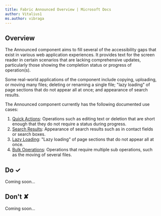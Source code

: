 ```yaml
---
title: Fabric Announced Overview | Microsoft Docs
author: Vitalius1
ms.author: vibraga
---
```


## Overview
The Announced component aims to fill several of the accessibility gaps that exist in various web application experiences.
It provides text for the screen reader in certain scenarios that are lacking comprehensive updates, particularly those showing
the completion status or progress of operation(s).

Some real-world applications of the component include copying, uploading, or moving many files; deleting or renaming a single file;
&quot;lazy loading&quot; of page sections that do not appear all at once; and appearance of search results.

The Announced component currently has the following documented use cases:

1. [Quick Actions](https:&#x2F;&#x2F;developer.microsoft.com&#x2F;en-us&#x2F;fabric#&#x2F;controls&#x2F;web&#x2F;announced&#x2F;quickactions): Operations such as editing text or deletion that are short enough that they do not require a status during progress.
2. [Search Results](https:&#x2F;&#x2F;developer.microsoft.com&#x2F;en-us&#x2F;fabric#&#x2F;controls&#x2F;web&#x2F;announced&#x2F;searchresults): Appearance of search results such as in contact fields or search boxes.
3. [Lazy Loading](https:&#x2F;&#x2F;developer.microsoft.com&#x2F;en-us&#x2F;fabric#&#x2F;controls&#x2F;web&#x2F;announced&#x2F;lazyloading): &quot;Lazy loading&quot; of page sections that do not appear all at once.
4. [Bulk Operations](https:&#x2F;&#x2F;developer.microsoft.com&#x2F;en-us&#x2F;fabric#&#x2F;controls&#x2F;web&#x2F;announced&#x2F;bulkoperations): Operations that require multiple sub operations, such as the moving of several files.



## Do &#10003;
Coming soon...

## Don't &#10008;
Coming soon...